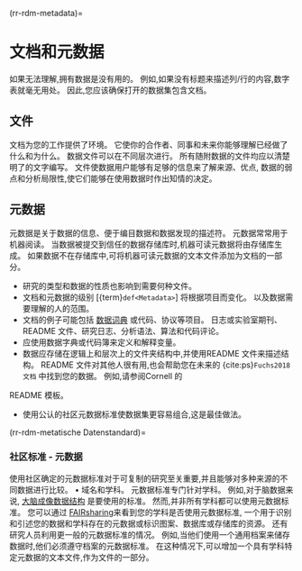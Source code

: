 (rr-rdm-metadata)=
# 文档和元数据

如果无法理解,拥有数据是没有用的。 例如,如果没有标题来描述列/行的内容,数字表就毫无用处。 因此,您应该确保打开的数据集包含文档。

## 文件

文档为您的工作提供了环境。 它使你的合作者、同事和未来你能够理解已经做了什么和为什么。 数据文件可以在不同层次进行。 所有随附数据的文件均应以清楚明了的文字编写。 文件使数据用户能够有足够的信息来了解来源、优点, 数据的弱点和分析局限性,使它们能够在使用数据时作出知情的决定。

## 元数据

元数据是关于数据的信息、便于编目数据和数据发现的描述符。 元数据常常用于机器阅读。 当数据被提交到信任的数据存储库时,机器可读元数据将由存储库生成。 如果数据不在存储库中,可将机器可读元数据的文本文件添加为文档的一部分。

- 研究的类型和数据的性质也影响到需要何种文件。
- 文档和元数据的级别 [{term}`def<Metadata>`] 将根据项目而变化。 以及数据需要理解的人的范围。
- 文档的例子可能包括 [数据词典](https://help.osf.io/hc/en-us/articles/360019739054-How-to-Make-a-Data-Dictionary) 或代码、协议等项目。 日志或实验室期刊、README 文件、研究日志、分析语法、算法和代码评论。
- 应使用数据字典或代码簿来定义和解释变量。
- 数据应存储在逻辑上和层次上的文件夹结构中,并使用README 文件来描述结构。 README 文件对其他人很有用,也会帮助您在未来的 {cite:ps}`Fuchs2018文档` 中找到您的数据。 例如,请参阅Cornell</a> 的

README 模板。</li> </p>

  - 使用公认的社区元数据标准使数据集更容易组合,这是最佳做法。</ul>

(rr-rdm-metatische Datenstandard)=


### 社区标准 - 元数据

使用社区确定的元数据标准对于可复制的研究至关重要,并且能够对多种来源的不同数据进行比较。 • 域名和学科。 元数据标准专门针对学科。 例如,对于脑数据来说, [大脑成像数据结构](https://doi.org/10.25504/FAIRsharing.rd1j6t) 是要使用的标准。 然而,并非所有学科都可以使用元数据标准。 您可以通过 [FAIRsharing](https://fairsharing.org/)来看到您的学科是否使用元数据标准, 一个用于识别和引述您的数据和学科存在的元数据或标识图案、数据库或存储库的资源。 还有研究人员利用更一般的元数据标准的情况。 例如,当他们使用一个通用档案来储存数据时,他们必须遵守档案的元数据标准。 在这种情况下,可以增加一个具有学科特定元数据的文本文件,作为文件的一部分。
